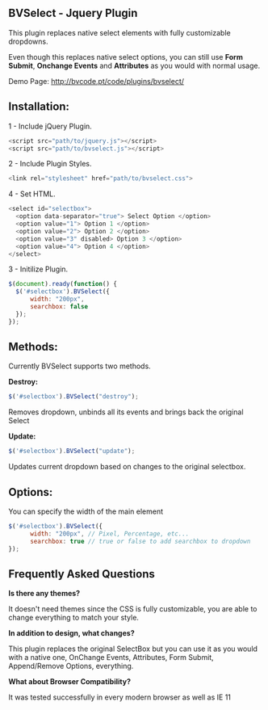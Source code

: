 BVSelect - Jquery Plugin
-

This plugin replaces native select elements with fully customizable dropdowns.

Even though this replaces native select options, you can still use <b>Form Submit</b>, <b>Onchange Events</b> and <b>Attributes</b> as you would with normal usage.

Demo Page: http://bvcode.pt/code/plugins/bvselect/

Installation:
-

1 - Include jQuery Plugin.
```javascript
<script src="path/to/jquery.js"></script> 
<script src="path/to/bvselect.js"></script>
```
2 - Include Plugin Styles.
```javascript
<link rel="stylesheet" href="path/to/bvselect.css">
```
4 - Set HTML.
```javascript
<select id="selectbox">
  <option data-separator="true"> Select Option </option>
  <option value="1"> Option 1 </option>
  <option value="2"> Option 2 </option>
  <option value="3" disabled> Option 3 </option>
  <option value="4"> Option 4 </option>
</select>
```
3 - Initilize Plugin.
```javascript
$(document).ready(function() {
  $('#selectbox').BVSelect({
      width: "200px",
      searchbox: false
  });
});
```


Methods:
-

Currently BVSelect supports two methods.

<b>Destroy:</b>
```javascript
$('#selectbox').BVSelect("destroy");
```
Removes dropdown, unbinds all its events and brings back the original Select

<b>Update:</b>
```javascript
$('#selectbox').BVSelect("update");
```
Updates current dropdown based on changes to the original selectbox.


Options:
-

You can specify the width of the main element
```javascript
$('#selectbox').BVSelect({
      width: "200px", // Pixel, Percentage, etc...
      searchbox: true // true or false to add searchbox to dropdown
});
```


Frequently Asked Questions
-

<b>Is there any themes?</b>

It doesn't need themes since the CSS is fully customizable, you are able to change everything to match your style.

<b>In addition to design, what changes?</b>

This plugin replaces the original SelectBox but you can use it as you would with a native one, OnChange Events, Attributes, Form Submit, Append/Remove Options, everything.

<b>What about Browser Compatibility?</b>

It was tested successfully in every modern browser as well as IE 11

